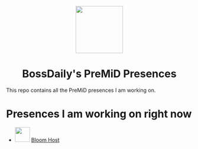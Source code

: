 <div align="center">
    <img src="https://avatars3.githubusercontent.com/u/46326568?s=400&amp;u=15e4a4988014780288d30ffb969fd1569fec23e6&amp;v=4" width="128px" style="max-width:100%;">
    <h1>BossDaily's PreMiD Presences</h1>
</div>

This repo contains all the PreMiD presences I am working on.

<h1>Presences I am working on right now</h1>

- <img src="https://i.imgur.com/1mVjQ4h.png" height=40 width=40/> [Bloom Host](https://bloom.host/)
